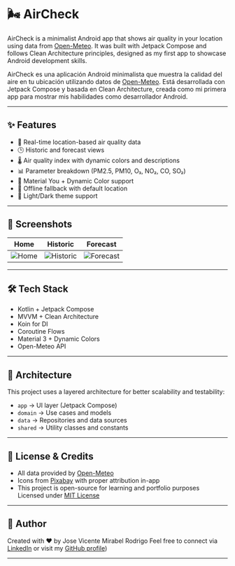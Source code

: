 # 🌬️ AirCheck

AirCheck is a minimalist Android app that shows air quality in your location using data from [Open-Meteo](https://open-meteo.com/). It was built with Jetpack Compose and follows Clean Architecture principles, designed as my first app to showcase Android development skills.

AirCheck es una aplicación Android minimalista que muestra la calidad del aire en tu ubicación utilizando datos de [Open-Meteo](https://open-meteo.com/). Está desarrollada con Jetpack Compose y basada en Clean Architecture, creada como mi primera app para mostrar mis habilidades como desarrollador Android.

---

## ✨ Features 

- 📍 Real-time location-based air quality data  
- 🕒 Historic and forecast views  
- 🌡️ Air quality index with dynamic colors and descriptions  
- 📊 Parameter breakdown (PM2.5, PM10, O₃, NO₂, CO, SO₂)  
- 🧩 Material You + Dynamic Color support  
- 📵 Offline fallback with default location  
- 🌙 Light/Dark theme support  

---

## 📸 Screenshots

| Home | Historic | Forecast |
|------|----------|----------|
| ![Home](screenshots/screenshot_home.jpg) | ![Historic](screenshots/screenshot_historic.jpg) | ![Forecast](screenshots/screenshot_forecast.jpg) |

---

## 🛠️ Tech Stack

- Kotlin + Jetpack Compose
- MVVM + Clean Architecture
- Koin for DI
- Coroutine Flows
- Material 3 + Dynamic Colors
- Open-Meteo API

---

## 📂 Architecture

This project uses a layered architecture for better scalability and testability:

- `app` → UI layer (Jetpack Compose)
- `domain` → Use cases and models
- `data` → Repositories and data sources
- `shared` → Utility classes and constants

---

## 📄 License & Credits

- All data provided by [Open-Meteo](https://open-meteo.com/)
- Icons from [Pixabay](https://pixabay.com) with proper attribution in-app
- This project is open-source for learning and portfolio purposes  
  Licensed under [MIT License](LICENSE)

---

## 🚀 Author

Created with ❤️ by Jose Vicente Mirabel Rodrigo 
Feel free to connect via [LinkedIn](www.linkedin.com/in/josevmirabel) or visit my [GitHub profile]([https://github.com/josevmr))

---


